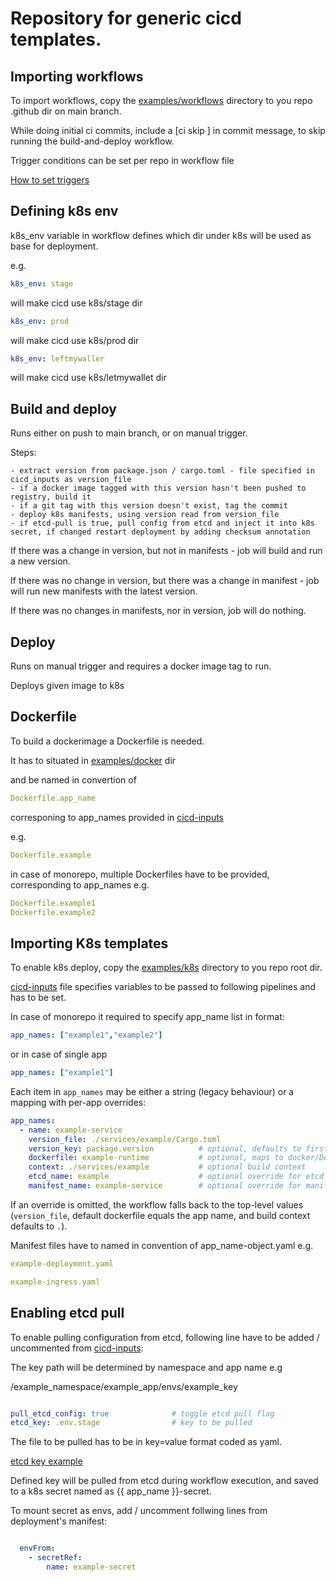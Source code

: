 
# Repository for generic cicd templates.

## Importing workflows

To import workflows, copy the [examples/workflows](./examples/workflows) directory to you repo .github dir on main branch.

While doing initial ci commits, include a [ci skip ] in commit message, to skip running the build-and-deploy workflow.
  
  

Trigger conditions can be set per repo in workflow file 

[ How to set triggers ](https://docs.github.com/en/actions/writing-workflows/choosing-when-your-workflow-runs/events-that-trigger-workflows)

## Defining k8s env


k8s_env variable in workflow defines which dir under k8s will be used as base for deployment.

e.g.

```yaml
k8s_env: stage
```
will make cicd use k8s/stage dir 

```yaml
k8s_env: prod
```
will make cicd use k8s/prod dir 
```yaml
k8s_env: leftmywaller
```
will make cicd use k8s/letmywallet dir


## Build and deploy 

   Runs either on push to main branch, or on manual trigger.

   Steps:

    - extract version from package.json / cargo.toml - file specified in cicd_inputs as version_file
    - if a docker image tagged with this version hasn't been pushed to registry, build it
    - if a git tag with this version doesn't exist, tag the commit 
    - deploy k8s manifests, using version read from version_file
    - if etcd-pull is true, pull config from etcd and inject it into k8s secret, if changed restart deployment by adding checksum annotation


   If there was a change in version, but not in manifests - job will build and run a new version.

   If there was no change in version, but there was a change in manifest - job will run new manifests with the latest version.

   If there was no changes in manifests, nor in version, job will do nothing.

## Deploy

  Runs on manual trigger and requires a docker image tag to run.

  Deploys given image to k8s


## Dockerfile

To build a dockerimage a Dockerfile is needed.

It has to situated in [examples/docker](./examples/docker) dir

and be named in convertion of 

```yaml
Dockerfile.app_name
```
corresponing to app_names provided in [cicd-inputs](./examples/k8s/cicd-inputs.yaml)

e.g.

```yaml
Dockerfile.example
```

in case of monorepo, multiple Dockerfiles have to be provided, corresponding to app_names e.g.

```yaml
Dockerfile.example1
Dockerfile.example2
```
## Importing K8s templates

To enable k8s deploy, copy the [examples/k8s](./examples/k8s) directory to you repo root dir.

[cicd-inputs](./examples/k8s/cicd-inputs.yaml) file specifies variables to be passed to following pipelines and has to be set.

In case of monorepo it required to specify app_name list in format:

```yaml
app_names: ["example1","example2"]
```
or in case of single app

```yaml
app_names: ["example1"]
```

Each item in `app_names` may be either a string (legacy behaviour) or a mapping with per-app overrides:

```yaml
app_names:
  - name: example-service
    version_file: ./services/example/Cargo.toml
    version_key: package.version          # optional, defaults to first version entry
    dockerfile: example-runtime           # optional, maps to docker/Dockerfile.example-runtime
    context: ./services/example           # optional build context
    etcd_name: example                    # optional override for etcd secret name
    manifest_name: example-service        # optional override for manifest file prefix
```

If an override is omitted, the workflow falls back to the top-level values (`version_file`, default dockerfile equals the app name, and build context defaults to `.`).

Manifest files have to named in convention of app_name-object.yaml  e.g.

```yaml
example-deployment.yaml
```
```yaml
example-ingress.yaml
```



## Enabling etcd pull

To enable pulling configuration from etcd, following line have to be added / uncommented from [cicd-inputs](./examples/k8s/cicd-inputs.yaml):

The key path will be determined by namespace and app name e.g

  /example_namespace/example_app/envs/example_key

```yaml

pull_etcd_config: true              # toggle etcd pull flag
etcd_key: .env.stage                # key to be pulled 

```
The file to be pulled has to be in key=value format coded as yaml.

[etcd key example ](./examples/etcd/.env.stage)

Defined key will be pulled from etcd during workflow execution, and saved to a k8s secret named as {{ app_name }}-secret.

To mount secret as envs, add / uncomment follwing lines from deployment's manifest:

```yaml

  envFrom:
    - secretRef:
        name: example-secret

```

